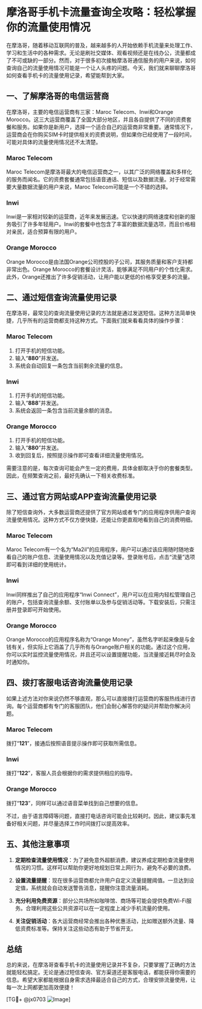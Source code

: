 # 摩洛哥手机卡流量查询全攻略：轻松掌握你的流量使用情况

在摩洛哥，随着移动互联网的普及，越来越多的人开始依赖手机流量来处理工作、学习和生活中的各种需求。无论是刷社交媒体、观看视频还是在线办公，流量都成了不可或缺的一部分。然而，对于很多初次接触摩洛哥通信服务的用户来说，如何查询自己的流量使用情况可能是一个让人头疼的问题。今天，我们就来聊聊摩洛哥如何查看手机卡的流量使用记录，希望能帮到大家。

## 一、了解摩洛哥的电信运营商

在摩洛哥，主要的电信运营商有三家：Maroc Telecom、Inwi和Orange Morocco。这三大运营商覆盖了全国大部分地区，并且各自提供了不同的资费套餐和服务。如果你是新用户，选择一个适合自己的运营商非常重要。通常情况下，运营商会在你购买SIM卡时提供相关的资费说明，但如果你已经使用了一段时间，可能对具体的流量使用情况还不太清楚。

### Maroc Telecom
Maroc Telecom是摩洛哥最大的电信运营商之一，以其广泛的网络覆盖和多样化的服务而闻名。它的资费套餐通常包括语音通话、短信以及数据流量。对于经常需要大量数据流量的用户来说，Maroc Telecom可能是一个不错的选择。

### Inwi
Inwi是一家相对较新的运营商，近年来发展迅速。它以快速的网络速度和创新的服务吸引了许多年轻用户。Inwi的套餐中也包含了丰富的数据流量选项，而且价格相对亲民，适合预算有限的用户。

### Orange Morocco
Orange Morocco是由法国Orange公司控股的子公司，其服务质量和客户支持都非常出色。Orange Morocco的套餐设计灵活，能够满足不同用户的个性化需求。此外，Orange还推出了许多促销活动，让用户能以更低的价格享受更多的流量。

## 二、通过短信查询流量使用记录

在摩洛哥，最常见的查询流量使用记录的方法就是通过发送短信。这种方法简单快捷，几乎所有的运营商都支持这种方式。下面我们就来看看具体的操作步骤：

### Maroc Telecom
1. 打开手机的短信功能。
2. 输入“**880**”并发送。
3. 系统会自动回复一条包含当前剩余流量的信息。

### Inwi
1. 打开手机的短信功能。
2. 输入“**888**”并发送。
3. 系统会返回一条包含当前流量余额的消息。

### Orange Morocco
1. 打开手机的短信功能。
2. 输入“**880**”并发送。
3. 收到回复后，按照提示操作即可查看详细流量使用情况。

需要注意的是，每次查询可能会产生一定的费用，具体金额取决于你的套餐类型。因此，在频繁查询之前，最好先确认一下相关收费标准。

## 三、通过官方网站或APP查询流量使用记录

除了短信查询外，大多数运营商还提供了官方网站或者专门的应用程序供用户查询流量使用情况。这种方式不仅方便快捷，还能让你更直观地看到自己的消费明细。

### Maroc Telecom
Maroc Telecom有一个名为“Ma2il”的应用程序，用户可以通过该应用随时随地查看自己的账户信息、流量使用情况以及充值记录等。登录账号后，点击“流量”选项即可看到详细的使用统计。

### Inwi
Inwi同样推出了自己的应用程序“Inwi Connect”，用户可以在应用内轻松管理自己的账户，包括查询流量余额、支付账单以及参与促销活动等。下载安装后，只需注册并登录即可开始使用。

### Orange Morocco
Orange Morocco的应用程序名称为“Orange Money”，虽然名字听起来像是与金钱有关，但实际上它涵盖了几乎所有与Orange账户相关的功能。通过这个应用，你可以实时监控流量使用情况，并且还可以设置提醒功能，当流量接近耗尽时会及时通知你。

## 四、拨打客服电话咨询流量使用记录

如果上述方法对你来说仍然不够直观，那么可以直接拨打运营商的客服热线进行咨询。每个运营商都有专门的客服团队，他们会耐心解答你的疑问并帮助你解决问题。

### Maroc Telecom
拨打“**121**”，接通后按照语音提示操作即可获取所需信息。

### Inwi
拨打“**122**”，客服人员会根据你的需求提供相应的指导。

### Orange Morocco
拨打“**123**”，同样可以通过语音菜单找到自己想要的信息。

不过，由于语言障碍等问题，直接打电话咨询可能会比较耗时。因此，建议事先准备好相关问题，并尽量选择工作时间拨打以提高效率。

## 五、其他注意事项

1. **定期检查流量使用情况**：为了避免意外超额消费，建议养成定期检查流量使用情况的习惯。这样可以帮助你更好地规划日常上网行为，避免不必要的浪费。
   
2. **设置流量提醒**：现在很多运营商都允许用户自定义流量提醒阈值。一旦达到设定值，系统就会自动发送警告消息，提醒你注意流量消耗。

3. **充分利用免费资源**：部分公共场所如咖啡馆、商场等可能会提供免费Wi-Fi服务。合理利用这些公共资源可以在一定程度上减少手机流量的使用。

4. **关注促销活动**：各大运营商经常会推出各种优惠活动，比如赠送额外流量、降低资费标准等。保持关注这些动态有助于节省开支。

## 总结

总的来说，在摩洛哥查看手机卡的流量使用记录并不复杂，只要掌握了正确的方法就能轻松搞定。无论是通过短信查询、官方渠道还是客服电话，都能获得你需要的信息。希望大家都能根据自身需求选择最适合自己的方式，合理安排流量使用，让每一次上网都更加高效便捷！

[TG💪+ @jx0703 ![Image](https://github.com/user-attachments/assets/dbca1d08-cadb-493c-b0ec-ad6f7a83f270)]